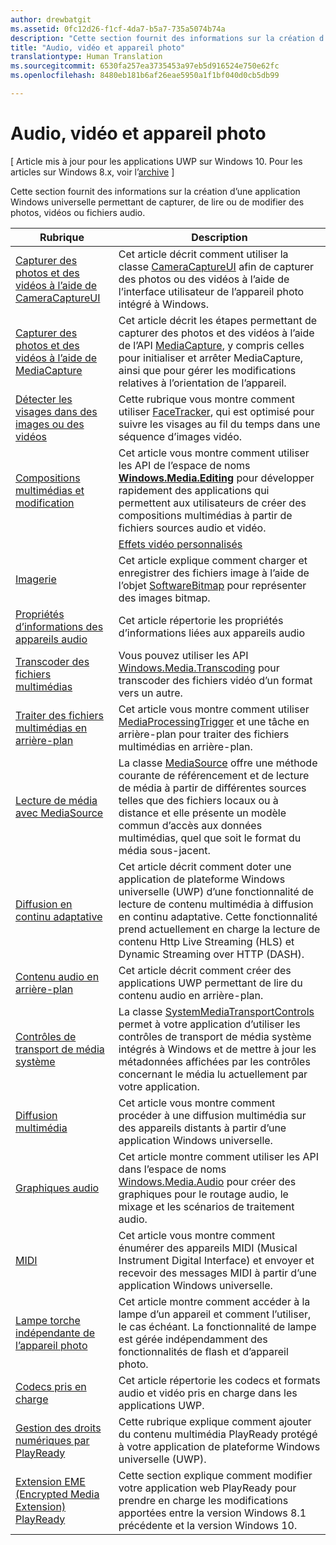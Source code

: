 ```yaml
---
author: drewbatgit
ms.assetid: 0fc12d26-f1cf-4da7-b5a7-735a5074b74a
description: "Cette section fournit des informations sur la création d’une application Windows universelle permettant de capturer, de lire ou de modifier des photos, vidéos ou fichiers audio."
title: "Audio, vidéo et appareil photo"
translationtype: Human Translation
ms.sourcegitcommit: 6530fa257ea3735453a97eb5d916524e750e62fc
ms.openlocfilehash: 8480eb181b6af26eae5950a1f1bf040d0cb5db99

---
```


# Audio, vidéo et appareil photo

\[ Article mis à jour pour les applications UWP sur Windows 10. Pour les articles sur Windows 8.x, voir l’[archive](http://go.microsoft.com/fwlink/p/?linkid=619132) \]

Cette section fournit des informations sur la création d’une application Windows universelle permettant de capturer, de lire ou de modifier des photos, vidéos ou fichiers audio.
 
| Rubrique                                                                                             | Description                                                                                                                                                                                                                                                                                    |
|---------------------------------------------------------------------------------------------------|------------------------------------------------------------------------------------------------------------------------------------------------------------------------------------------------------------------------------------------------------------------------------------------------|
| [Capturer des photos et des vidéos à l’aide de CameraCaptureUI](capture-photos-and-video-with-cameracaptureui.md) | Cet article décrit comment utiliser la classe [CameraCaptureUI](capture-photos-and-video-with-cameracaptureui.md) afin de capturer des photos ou des vidéos à l’aide de l’interface utilisateur de l’appareil photo intégré à Windows.                                                                                                            |
| [Capturer des photos et des vidéos à l’aide de MediaCapture](capture-photos-and-video-with-mediacapture.md)       | Cet article décrit les étapes permettant de capturer des photos et des vidéos à l’aide de l’API [MediaCapture](https://msdn.microsoft.com/library/windows/apps/br241124), y compris celles pour initialiser et arrêter MediaCapture, ainsi que pour gérer les modifications relatives à l’orientation de l’appareil.                                  |
| [Détecter les visages dans des images ou des vidéos](detect-and-track-faces-in-an-image.md)                         | Cette rubrique vous montre comment utiliser [FaceTracker](https://msdn.microsoft.com/library/windows/apps/dn974150), qui est optimisé pour suivre les visages au fil du temps dans une séquence d’images vidéo.                                                                                                               |
| [Compositions multimédias et modification](media-compositions-and-editing.md)                               | Cet article vous montre comment utiliser les API de l’espace de noms [**Windows.Media.Editing**](https://msdn.microsoft.com/library/windows/apps/dn640565) pour développer rapidement des applications qui permettent aux utilisateurs de créer des compositions multimédias à partir de fichiers sources audio et vidéo.                                    |
                                                                                                                                        | [Effets vidéo personnalisés](custom-video-effects.md)                               | Cet article explique comment créer un composant Windows Runtime implémentant l’interface IBasicVideoEffect pour créer des effets personnalisés de flux vidéo.                                                                                                                                |
| [Imagerie](imaging.md)                                                                             | Cet article explique comment charger et enregistrer des fichiers image à l’aide de l’objet [SoftwareBitmap](https://msdn.microsoft.com/library/windows/apps/dn887358) pour représenter des images bitmap.                                                                                                                     |
| [Propriétés d’informations des appareils audio](audio-device-information-properties.md)                                                                             | Cet article répertorie les propriétés d’informations liées aux appareils audio                                                                                                                      |
| [Transcoder des fichiers multimédias](transcode-media-files.md)                                                 | Vous pouvez utiliser les API [Windows.Media.Transcoding](https://msdn.microsoft.com/library/windows/apps/br207105) pour transcoder des fichiers vidéo d’un format vers un autre.                                                                                                                                |
| [Traiter des fichiers multimédias en arrière-plan](process-media-files-in-the-background.md)                 | Cet article vous montre comment utiliser [MediaProcessingTrigger](https://msdn.microsoft.com/library/windows/apps/dn806005) et une tâche en arrière-plan pour traiter des fichiers multimédias en arrière-plan.                                                                                             |
| [Lecture de média avec MediaSource](media-playback-with-mediasource.md)                             | La classe [MediaSource](https://msdn.microsoft.com/library/windows/apps/dn930905) offre une méthode courante de référencement et de lecture de média à partir de différentes sources telles que des fichiers locaux ou à distance et elle présente un modèle commun d’accès aux données multimédias, quel que soit le format du média sous-jacent.  |
| [Diffusion en continu adaptative](adaptive-streaming.md)                                                       | Cet article décrit comment doter une application de plateforme Windows universelle (UWP) d’une fonctionnalité de lecture de contenu multimédia à diffusion en continu adaptative. Cette fonctionnalité prend actuellement en charge la lecture de contenu Http Live Streaming (HLS) et Dynamic Streaming over HTTP (DASH).                                          |
| [Contenu audio en arrière-plan](background-audio.md)                                                           | Cet article décrit comment créer des applications UWP permettant de lire du contenu audio en arrière-plan.                                                                                                                                                                                                               |
| [Contrôles de transport de média système](system-media-transport-controls.md)                             | La classe [SystemMediaTransportControls](https://msdn.microsoft.com/library/windows/apps/dn278677) permet à votre application d’utiliser les contrôles de transport de média système intégrés à Windows et de mettre à jour les métadonnées affichées par les contrôles concernant le média lu actuellement par votre application. |
| [Diffusion multimédia](media-casting.md)                                                                 | Cet article vous montre comment procéder à une diffusion multimédia sur des appareils distants à partir d’une application Windows universelle.                                                                                                                                                                                                       |
| [Graphiques audio](audio-graphs.md)                                                                   | Cet article montre comment utiliser les API dans l’espace de noms [Windows.Media.Audio](https://msdn.microsoft.com/library/windows/apps/dn914341) pour créer des graphiques pour le routage audio, le mixage et les scénarios de traitement audio.                                                                            |
| [MIDI](midi.md)                                                                                   | Cet article vous montre comment énumérer des appareils MIDI (Musical Instrument Digital Interface) et envoyer et recevoir des messages MIDI à partir d’une application Windows universelle.                                                                                                                                   |
| [Lampe torche indépendante de l’appareil photo](camera-independent-flashlight.md)                                 | Cet article montre comment accéder à la lampe d’un appareil et comment l’utiliser, le cas échéant. La fonctionnalité de lampe est gérée indépendamment des fonctionnalités de flash et d’appareil photo.                                                                                                                 |
| [Codecs pris en charge](supported-codecs.md)                                                           | Cet article répertorie les codecs et formats audio et vidéo pris en charge dans les applications UWP.                                                                                                                                                                                                                  |
| [Gestion des droits numériques par PlayReady](playready-client-sdk.md)                                                          | Cette rubrique explique comment ajouter du contenu multimédia PlayReady protégé à votre application de plateforme Windows universelle (UWP).                                                                                                                                                                                |
| [Extension EME (Encrypted Media Extension) PlayReady](playready-encrypted-media-extension.md)                     | Cette section explique comment modifier votre application web PlayReady pour prendre en charge les modifications apportées entre la version Windows 8.1 précédente et la version Windows 10.                                                                                                                                       |

 

 

 







<!--HONumber=Jun16_HO4-->


